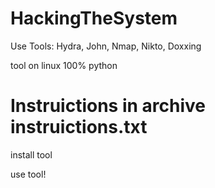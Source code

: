 # HackingTheSystem
Use Tools: Hydra, John, Nmap, Nikto, Doxxing

tool on linux
100% python

# Instruictions in archive instruictions.txt

install tool


use tool!
